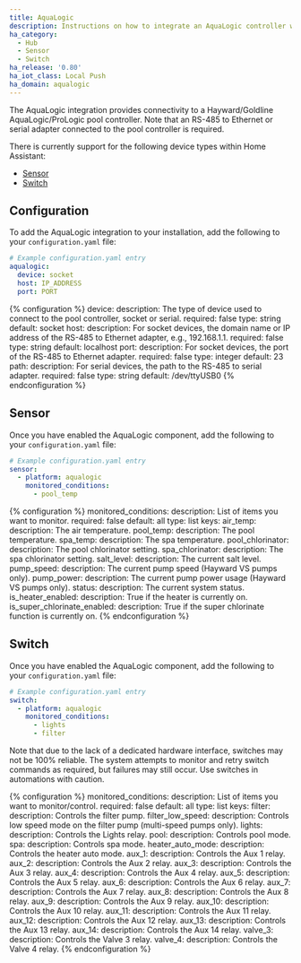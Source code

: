 ```yaml
---
title: AquaLogic
description: Instructions on how to integrate an AquaLogic controller within Home Assistant.
ha_category:
  - Hub
  - Sensor
  - Switch
ha_release: '0.80'
ha_iot_class: Local Push
ha_domain: aqualogic
---
```


The AquaLogic integration provides connectivity to a Hayward/Goldline AquaLogic/ProLogic pool controller. Note that an RS-485 to Ethernet or serial adapter connected to the pool controller is required.

There is currently support for the following device types within Home Assistant:

- [Sensor](#sensor)
- [Switch](#switch)

## Configuration

To add the AquaLogic integration to your installation, add the following to your `configuration.yaml` file:

```yaml
# Example configuration.yaml entry
aqualogic:
  device: socket
  host: IP_ADDRESS
  port: PORT
```

{% configuration %}
device:
  description: The type of device used to connect to the pool controller, socket or serial.
  required: false
  type: string
  default: socket
host:
  description: For socket devices, the domain name or IP address of the RS-485 to Ethernet adapter, e.g., 192.168.1.1.
  required: false
  type: string
  default: localhost
port:
  description: For socket devices, the port of the RS-485 to Ethernet adapter.
  required: false
  type: integer
  default: 23
path:
  description: For serial devices, the path to the RS-485 to serial adapter.
  required: false
  type: string
  default: /dev/ttyUSB0
{% endconfiguration %}

## Sensor

Once you have enabled the AquaLogic component, add the following to your `configuration.yaml` file:

```yaml
# Example configuration.yaml entry
sensor:
  - platform: aqualogic
    monitored_conditions:
      - pool_temp
```

{% configuration %}
monitored_conditions:
  description: List of items you want to monitor.
  required: false
  default: all
  type: list
  keys:
    air_temp:
      description: The air temperature.
    pool_temp:
      description: The pool temperature.
    spa_temp:
      description: The spa temperature.
    pool_chlorinator:
      description: The pool chlorinator setting.
    spa_chlorinator:
      description: The spa chlorinator setting.
    salt_level:
      description: The current salt level.
    pump_speed:
      description: The current pump speed (Hayward VS pumps only).
    pump_power:
      description: The current pump power usage (Hayward VS pumps only).
    status:
      description: The current system status.
    is_heater_enabled:
      description: True if the heater is currently on.
    is_super_chlorinate_enabled:
      description: True if the super chlorinate function is currently on.
{% endconfiguration %}

## Switch

Once you have enabled the AquaLogic component, add the following to your `configuration.yaml` file:

```yaml
# Example configuration.yaml entry
switch:
  - platform: aqualogic
    monitored_conditions:
      - lights
      - filter
```

Note that due to the lack of a dedicated hardware interface, switches may not be 100% reliable. The system attempts to monitor and retry switch commands as required, but failures may still occur. Use switches in automations with caution.

{% configuration %}
monitored_conditions:
  description: List of items you want to monitor/control.
  required: false
  default: all
  type: list
  keys:
    filter:
      description: Controls the filter pump.
    filter_low_speed:
      description: Controls low speed mode on the filter pump (multi-speed pumps only).
    lights:
      description: Controls the Lights relay.
    pool:
      description: Controls pool mode.
    spa:
      description: Controls spa mode.
    heater_auto_mode:
      description: Controls the heater auto mode.
    aux_1:
      description: Controls the Aux 1 relay.
    aux_2:
      description: Controls the Aux 2 relay.
    aux_3:
      description: Controls the Aux 3 relay.
    aux_4:
      description: Controls the Aux 4 relay.
    aux_5:
      description: Controls the Aux 5 relay.
    aux_6:
      description: Controls the Aux 6 relay.
    aux_7:
      description: Controls the Aux 7 relay.
    aux_8:
      description: Controls the Aux 8 relay.
    aux_9:
      description: Controls the Aux 9 relay.
    aux_10:
      description: Controls the Aux 10 relay.
    aux_11:
      description: Controls the Aux 11 relay.
    aux_12:
      description: Controls the Aux 12 relay.
    aux_13:
      description: Controls the Aux 13 relay.
    aux_14:
      description: Controls the Aux 14 relay.
    valve_3:
      description: Controls the Valve 3 relay.
    valve_4:
      description: Controls the Valve 4 relay.
{% endconfiguration %}
